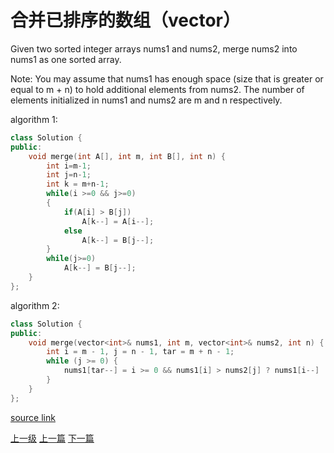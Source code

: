 # 合并已排序的数组（vector）

Given two sorted integer arrays nums1 and nums2, merge nums2 into nums1 as one sorted array.

Note:
You may assume that nums1 has enough space (size that is greater or equal to m + n) to hold additional elements from nums2. The number of elements initialized in nums1 and nums2 are m and n respectively.



algorithm 1:
```c++
class Solution {
public:
    void merge(int A[], int m, int B[], int n) {
        int i=m-1;
		int j=n-1;
		int k = m+n-1;
		while(i >=0 && j>=0)
		{
			if(A[i] > B[j])
				A[k--] = A[i--];
			else
				A[k--] = B[j--];
		}
		while(j>=0)
			A[k--] = B[j--];
    }
};

```


algorithm 2:

```c++
class Solution {
public:
    void merge(vector<int>& nums1, int m, vector<int>& nums2, int n) {
        int i = m - 1, j = n - 1, tar = m + n - 1;
        while (j >= 0) {
            nums1[tar--] = i >= 0 && nums1[i] > nums2[j] ? nums1[i--] : nums2[j--];
        }
    }
};

```



[source link](https://leetcode.com/problems/merge-sorted-array/description/)





[上一级](base.md)
[上一篇](maximum_subarray.md)
[下一篇](plus_one.md)
